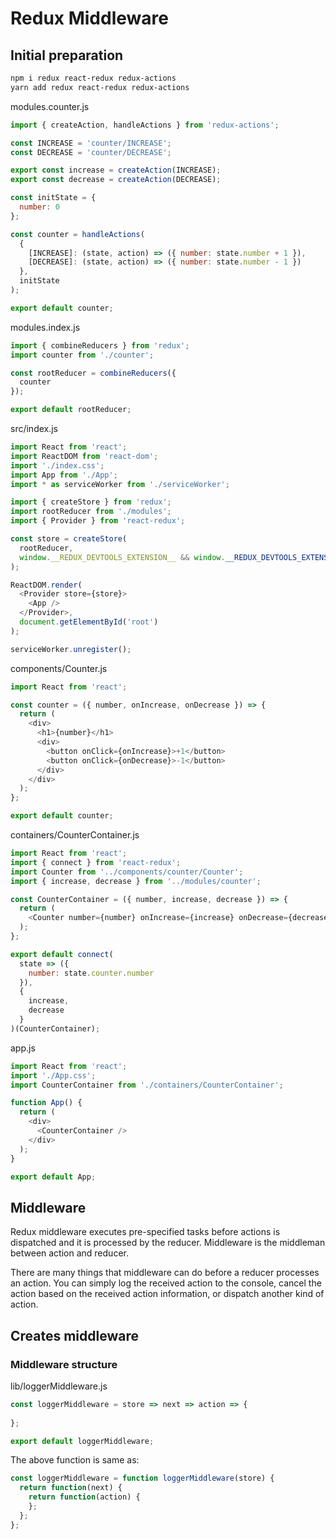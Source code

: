 # Redux Middleware

## Initial preparation

```bash
npm i redux react-redux redux-actions
yarn add redux react-redux redux-actions
```



modules.counter.js

```javascript
import { createAction, handleActions } from 'redux-actions';

const INCREASE = 'counter/INCREASE';
const DECREASE = 'counter/DECREASE';

export const increase = createAction(INCREASE);
export const decrease = createAction(DECREASE);

const initState = {
  number: 0
};

const counter = handleActions(
  {
    [INCREASE]: (state, action) => ({ number: state.number + 1 }),
    [DECREASE]: (state, action) => ({ number: state.number - 1 })
  },
  initState
);

export default counter;
```



modules.index.js

```javascript
import { combineReducers } from 'redux';
import counter from './counter';

const rootReducer = combineReducers({
  counter
});

export default rootReducer;
```



src/index.js

```javascript
import React from 'react';
import ReactDOM from 'react-dom';
import './index.css';
import App from './App';
import * as serviceWorker from './serviceWorker';

import { createStore } from 'redux';
import rootReducer from './modules';
import { Provider } from 'react-redux';

const store = createStore(
  rootReducer,
  window.__REDUX_DEVTOOLS_EXTENSION__ && window.__REDUX_DEVTOOLS_EXTENSION__()
);

ReactDOM.render(
  <Provider store={store}>
    <App />
  </Provider>,
  document.getElementById('root')
);

serviceWorker.unregister();
```



components/Counter.js

```javascript
import React from 'react';

const counter = ({ number, onIncrease, onDecrease }) => {
  return (
    <div>
      <h1>{number}</h1>
      <div>
        <button onClick={onIncrease}>+1</button>
        <button onClick={onDecrease}>-1</button>
      </div>
    </div>
  );
};

export default counter;
```



containers/CounterContainer.js

```javascript
import React from 'react';
import { connect } from 'react-redux';
import Counter from '../components/counter/Counter';
import { increase, decrease } from '../modules/counter';

const CounterContainer = ({ number, increase, decrease }) => {
  return (
    <Counter number={number} onIncrease={increase} onDecrease={decrease} />
  );
};

export default connect(
  state => ({
    number: state.counter.number
  }),
  {
    increase,
    decrease
  }
)(CounterContainer);
```



 app.js

```javascript
import React from 'react';
import './App.css';
import CounterContainer from './containers/CounterContainer';

function App() {
  return (
    <div>
      <CounterContainer />
    </div>
  );
}

export default App;
```



## Middleware

Redux middleware executes pre-specified tasks before actions is dispatched and it is processed by the reducer. Middleware is the middleman between action and reducer.

There are many things that middleware can do before a reducer processes an action. You can simply log the received action to the console, cancel the action based on the received action information, or dispatch another kind of action.



## Creates middleware

### Middleware structure

lib/loggerMiddleware.js

```javascript
const loggerMiddleware = store => next => action => {
  
};

export default loggerMiddleware;

```

The above function is same as:

```javascript
const loggerMiddleware = function loggerMiddleware(store) {
  return function(next) {
    return function(action) {
    };
  };
};
```



